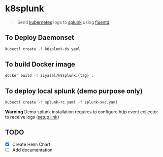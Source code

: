 # k8splunk

> Send [kubernetes](https://github.com/kubernetes/kubernetes) logs to [splunk](https://github.com/splunk) using [fluentd](https://github.com/fluent/fluentd)

## To Deploy Daemonset

```sh
kubectl create -f k8splunk-ds.yaml
```

## To build Docker image

```sh
docker build -t ziyasal/k8splunk:{tag} .
```

## To deploy local splunk (demo purpose only)

```sh
kubectl create -f splunk-rc.yaml -f splunk-svc.yaml
```

**Warning**
Demo splunk installation requires to configure http event collector to receive logs ([setup link](http://docs.splunk.com/Documentation/Splunk/latest/Data/UsetheHTTPEventCollector))

## TODO

- [x] Create Helm Chart
- [ ]  Add documentation
